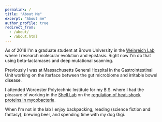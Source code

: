 ```yaml
---
permalink: /
title: "About Me"
excerpt: "About me"
author_profile: true
redirect_from: 
  - /about/
  - /about.html
---
```


As of 2018 I'm a graduate student at Brown University in the [Weinreich Lab](https://www.brown.edu/research/labs/weinreich/) where I research molecular evolution and epistasis. Right now I'm do that using beta-lactamases and deep mutational scanning. 

Previously I was at Massachusetts General Hospital in the Gastrointestinal Unit working on the iterface between the gut microbiome and irritable bowel disease.

I attended Worcester Polytechnic Institute for my B.S. where I had the pleasure of working in the [Shell Lab](https://labs.wpi.edu/shelllab/) on the [regulation of heat-shock proteins in mycobacteria](https://digitalcommons.wpi.edu/mqp-all/1610/). 

When I'm not in the lab I enjoy backpacking, reading (science fiction and fantasy), brewing beer, and spending time with my dog Gigi. 
